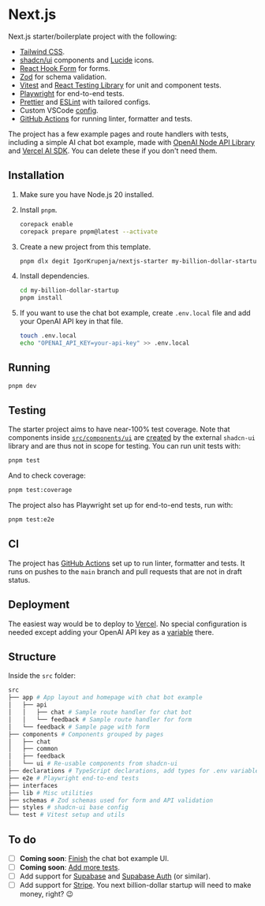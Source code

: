 # Next.js

Next.js starter/boilerplate project with the following:

- [Tailwind CSS](https://tailwindcss.com/).
- [shadcn/ui](https://ui.shadcn.com/) components and [Lucide](https://lucide.dev/guide/packages/lucide-react) icons.
- [React Hook Form](https://react-hook-form.com/) for forms.
- [Zod](https://zod.dev/) for schema validation.
- [Vitest](https://vitest.dev/) and [React Testing Library](https://testing-library.com/) for unit and component tests.
- [Playwright](https://playwright.dev/) for end-to-end tests.
- [Prettier](https://prettier.io/) and [ESLint](https://eslint.org/) with tailored configs.
- Custom VSCode [config](.vscode/settings.json).
- [GitHub Actions](https://github.com/features/actions) for running linter, formatter and tests.

The project has a few example pages and route handlers with tests, including a simple AI chat bot example, made with [OpenAI Node API Library
](https://github.com/openai/openai-node) and [Vercel AI SDK](https://sdk.vercel.ai/docs). You can delete these if you don't need them.

## Installation

1. Make sure you have Node.js 20 installed.
2. Install `pnpm`.

   ```bash
   corepack enable
   corepack prepare pnpm@latest --activate
   ```

3. Create a new project from this template.

   ```bash
   pnpm dlx degit IgorKrupenja/nextjs-starter my-billion-dollar-startup
   ```

4. Install dependencies.

   ```bash
   cd my-billion-dollar-startup
   pnpm install
   ```

5. If you want to use the chat bot example, create `.env.local` file and add your OpenAI API key in that file.

   ```bash
   touch .env.local
   echo "OPENAI_API_KEY=your-api-key" >> .env.local
   ```

## Running

```bash
pnpm dev
```

## Testing

The starter project aims to have near-100% test coverage. Note that components inside [`src/components/ui`](src/components/ui) are [created](https://ui.shadcn.com/docs/installation/next) by the external `shadcn-ui` library and are thus not in scope for testing. You can run unit tests with:

```bash
pnpm test
```

And to check coverage:

```bash
pnpm test:coverage
```

The project also has Playwright set up for end-to-end tests, run with:

```bash
pnpm test:e2e
```

## CI

The project has [GitHub Actions](.github/workflows/) set up to run linter, formatter and tests. It runs on pushes to the `main` branch and pull requests that are not in draft status.

## Deployment

The easiest way would be to deploy to [Vercel](https://vercel.com/docs/frameworks/nextjs). No special configuration is needed except adding your OpenAI API key as a [variable](https://nextjs.org/docs/pages/building-your-application/configuring/environment-variables#environment-variables-on-vercel) there.

<!-- todo repo structure -->

## Structure

Inside the `src` folder:

```bash
src
├── app # App layout and homepage with chat bot example
│   ├── api
│   │   ├── chat # Sample route handler for chat bot
│   │   └── feedback # Sample route handler for form
│   └── feedback # Sample page with form
├── components # Components grouped by pages
│   ├── chat
│   ├── common
│   ├── feedback
│   └── ui # Re-usable components from shadcn-ui
├── declarations # TypeScript declarations, add types for .env variables here
├── e2e # Playwright end-to-end tests
├── interfaces
├── lib # Misc utilities
├── schemas # Zod schemas used for form and API validation
├── styles # shadcn-ui base config
└── test # Vitest setup and utils
```

## To do

- [ ] **Coming soon**: [Finish](https://github.com/IgorKrupenja/nextjs-starter/issues/1) the chat bot example UI.
- [ ] **Coming soon**: [Add more tests](https://github.com/IgorKrupenja/nextjs-starter/issues/6).
- [ ] Add support for [Supabase](https://github.com/IgorKrupenja/nextjs-starter/issues/17) and [Supabase Auth](https://github.com/IgorKrupenja/nextjs-starter/issues/18) (or similar).
- [ ] Add support for [Stripe](https://github.com/IgorKrupenja/nextjs-starter/issues/19). You next billion-dollar startup will need to make money, right? 😉
